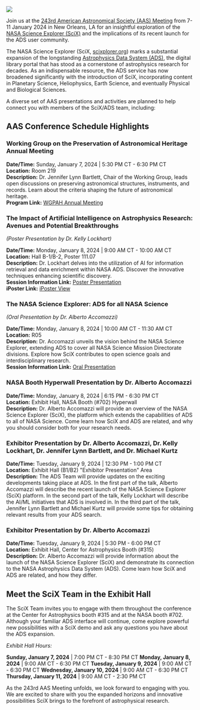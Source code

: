 <img class="img-thumbnail" src="{{ site.baseurl }}/blog/images/blog_2024-03-01_AASHeader.png" />

Join us at the [243rd American Astronomical Society (AAS) Meeting](https://aas.org/meetings/aas243) from 7-11 January 2024 in New Orleans, LA for an insightful exploration of the [NASA Science Explorer (SciX)](https://www.scixplorer.org/) and the implications of its recent launch for the ADS user community.

The NASA Science Explorer (SciX, [scixplorer.org](https://www.scixplorer.org/)) marks a substantial expansion of the longstanding [Astrophysics Data System (ADS)](https://ui.adsabs.harvard.edu/about/), the digital library portal that has stood as a cornerstone of astrophysics research for decades. As an indispensable resource, the ADS service has now broadened significantly with the introduction of SciX, incorporating content in Planetary Science, Heliophysics, Earth Science, and eventually Physical and Biological Sciences.

A diverse set of AAS presentations and activities are planned to help connect you with members of the SciX/ADS team, including:

## AAS Conference Schedule Highlights
### Working Group on the Preservation of Astronomical Heritage Annual Meeting

**Date/Time:** Sunday, January 7, 2024 | 5:30 PM CT - 6:30 PM CT  
**Location:** Room 219  
**Description:** Dr. Jennifer Lynn Bartlett, Chair of the Working Group, leads open discussions on preserving astronomical structures, instruments, and records. Learn about the criteria shaping the future of astronomical heritage.  
**Program Link:** [WGPAH Annual Meeting](https://submissions.mirasmart.com/AAS243/Itinerary/EventDetail.aspx?evt=198)

### The Impact of Artificial Intelligence on Astrophysics Research: Avenues and Potential Breakthroughs 
*(Poster Presentation by Dr. Kelly Lockhart)*

**Date/Time:**  Monday, January 8, 2024 | 9:00 AM CT - 10:00 AM CT  
**Location:** Hall B-1/B-2, Poster 111.07  
**Description:** Dr. Lockhart delves into the utilization of AI for information retrieval and data enrichment within NASA ADS. Discover the innovative techniques enhancing scientific discovery.  
**Session Information Link:** [Poster Presentation](https://submissions.mirasmart.com/AAS243/Itinerary/EventDetail.aspx?evt=177)  
**iPoster Link:** [iPoster View](https://aas243-aas.ipostersessions.com/Default.aspx?s=06-91-EA-2E-AF-63-51-11-B4-F8-40-FF-47-52-8C-D3)  

### The NASA Science Explorer: ADS for all NASA Science 
*(Oral Presentation by Dr. Alberto Accomazzi)*

**Date/Time:** Monday, January 8, 2024 | 10:00 AM CT - 11:30 AM CT  
**Location:** R05  
**Description:** Dr. Accomazzi unveils the vision behind the NASA Science Explorer, extending ADS to cover all NASA Science Mission Directorate divisions. Explore how SciX contributes to open science goals and interdisciplinary research.  
**Session Information Link:** [Oral Presentation](https://submissions.mirasmart.com/AAS243/Itinerary/PresentationDetail.aspx?evdid=2666)

### NASA Booth Hyperwall Presentation by Dr. Alberto Accomazzi
**Date/Time:** Monday, January 8, 2024 | 6:15 PM - 6:30 PM CT  
**Location:** Exhibit Hall, NASA Booth (#702) Hyperwall  
**Description:** Dr. Alberto Accomazzi will provide an overview of the NASA Science Explorer (SciX), the platform which extends the capabilities of ADS to all of NASA Science. Come learn how SciX and ADS are related, and why you should consider both for your research needs.

### Exhibitor Presentation by Dr. Alberto Accomazzi, Dr. Kelly Lockhart, Dr. Jennifer Lynn Bartlett, and Dr. Michael Kurtz
**Date/Time:** Tuesday, January 9, 2024 | 12:30 PM - 1:00 PM CT  
**Location:** Exhibit Hall (B1/B2) "Exhibitor Presentation" Area  
**Description:** The ADS Team will provide updates on the exciting developments taking place at ADS. In the first part of the talk, Alberto Accomazzi will describe the recent launch of the NASA Science Explorer (SciX) platform. In the second part of the talk, Kelly Lockhart will describe the AI/ML initiatives that ADS is involved in. In the third part of the talk, Jennifer Lynn Bartlett and Michael Kurtz will provide some tips for obtaining relevant results from your ADS search. 

### Exhibitor Presentation by Dr. Alberto Accomazzi
**Date/Time:** Tuesday, January 9, 2024 | 5:30 PM - 6:00 PM CT  
**Location:** Exhibit Hall, Center for Astrophysics Booth (#315)  
**Description:** Dr. Alberto Accomazzi will provide information about the launch of the NASA Science Explorer (SciX) and demonstrate its connection to the NASA Astrophysics Data System (ADS). Come learn how SciX and ADS are related, and how they differ.

## Meet the SciX Team in the Exhibit Hall
The SciX Team invites you to engage with them throughout the conference at the Center for Astrophysics booth #315 and at the NASA booth #702.  Although your familiar ADS interface will continue, come explore powerful new possibilities with a SciX demo and ask any questions you have about the ADS expansion.

_Exhibit Hall Hours:_

**Sunday, January 7, 2024** | 7:00 PM CT - 8:30 PM CT
**Monday, January 8, 2024** | 9:00 AM CT - 6:30 PM CT
**Tuesday, January 9, 2024** | 9:00 AM CT - 6:30 PM CT
**Wednesday, January 10, 2024** | 9:00 AM CT - 6:30 PM CT
**Thursday, January 11, 2024** | 9:00 AM CT - 2:30 PM CT

As the 243rd AAS Meeting unfolds, we look forward to engaging with you.  We are excited to share with you the expanded horizons and innovative possibilities SciX brings to the forefront of astrophysical research. 
